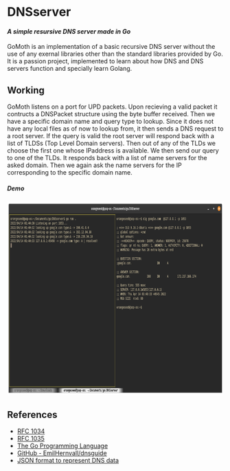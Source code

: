  
# DNSserver
#### _A simple resursive DNS server made in Go_

GoMoth is an implementation of a basic recursive DNS server without the use of any exernal libraries other than the standard libraries provided by Go. It is a passion project, implemented to learn about how DNS and DNS servers function and specially learn Golang.

## Working

GoMoth listens on a port for UPD packets. Upon recieving a valid packet it contructs a DNSPacket structure using the byte buffer received. Then we have a specific domain name and query type to lookup. Since it does not have any local files as of now to lookup from, it then sends a DNS request to a root server. 
If the query is valid the root server will respond back with a list of TLDSs (Top Level Domain servers). Then out of any of the TLDs we choose the first one whose IPaddress is available. We then send our query to one of the TLDs. It responds back with a list of name servers for the asked domain. Then we again ask the name servers for the IP corresponding to the specific domain name.

##### Demo
<img src="./assets/demo.png" width=1000 height=450 />

## References
- [RFC 1034](https://datatracker.ietf.org/doc/html/rfc1034)
- [RFC 1035](https://datatracker.ietf.org/doc/html/rfc1035)
- [The Go Programming Language](https://www.gopl.io/)
- [ GitHub - EmilHernvall/dnsguide ](https://github.com/EmilHernvall/dnsguide)
- [JSON format to represent DNS data](https://tools.ietf.org/id/draft-bortzmeyer-dns-json-01.html#rfc.section.3.1)

